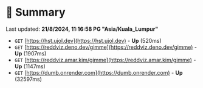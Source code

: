 # 📖 Summary
Last updated: **21/8/2024, 11:16:58 PG "Asia/Kuala_Lumpur"**

- `GET` [https://hst.ujol.dev](https://hst.ujol.dev) - **Up** (520ms)
- `GET` [https://reddviz.deno.dev/gimme](https://reddviz.deno.dev/gimme) - **Up** (1907ms)
- `GET` [https://reddviz.amar.kim/gimme](https://reddviz.amar.kim/gimme) - **Up** (1147ms)
- `GET` [https://dumb.onrender.com](https://dumb.onrender.com) - **Up** (32597ms)

